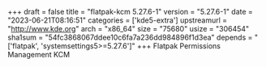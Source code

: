 +++
draft = false
title = "flatpak-kcm 5.27.6-1"
version = "5.27.6-1"
date = "2023-06-21T08:16:51"
categories = ['kde5-extra']
upstreamurl = "http://www.kde.org"
arch = "x86_64"
size = "75680"
usize = "306454"
sha1sum = "54fc3868067ddee10c6fa7a236dd984896f1d3ea"
depends = "['flatpak', 'systemsettings5>=5.27.6']"
+++
Flatpak Permissions Management KCM
